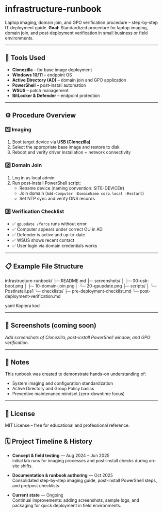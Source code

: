 # infrastructure-runbook
Laptop imaging, domain join, and GPO verification procedure – step-by-step IT deployment guide.
**Goal:** Standardized procedure for laptop imaging, domain join, and post-deployment verification in small business or field environments.

---

## 🧩 Tools Used
- **Clonezilla** – for base image deployment  
- **Windows 10/11** – endpoint OS  
- **Active Directory (AD)** – domain join and GPO application  
- **PowerShell** – post-install automation  
- **WSUS** – patch management  
- **BitLocker & Defender** – endpoint protection  

---

## ⚙️ Procedure Overview

### 1️⃣ Imaging
1. Boot target device via **USB (Clonezilla)**  
2. Select the appropriate base image and restore to disk  
3. Reboot and verify driver installation + network connectivity  

### 2️⃣ Domain Join
1. Log in as local admin  
2. Run post-install PowerShell script:  
   - Rename device (naming convention: SITE-DEVICE#)  
   - Join domain (`Add-Computer -DomainName corp.local -Restart`)  
   - Set NTP sync and verify DNS records  

### 3️⃣ Verification Checklist
- ✅ `gpupdate /force` runs without error  
- ✅ Computer appears under correct OU in AD  
- ✅ Defender is active and up-to-date  
- ✅ WSUS shows recent contact  
- ✅ User login via domain credentials works  

---

## 📋 Example File Structure
infrastructure-runbook/
├─ README.md
├─ screenshots/
│ ├─ 00-usb-boot.png
│ ├─ 10-domain-join.png
│ └─ 20-gpupdate.png
├─ scripts/
│ └─ PostInstall.ps1
└─ checklists/
├─ pre-deployment-checklist.md
└─ post-deployment-verification.md

yaml
Kopiera kod

---

## 📸 Screenshots (coming soon)
_Add screenshots of Clonezilla, post-install PowerShell window, and GPO verification._

---

## 🧠 Notes
This runbook was created to demonstrate hands-on understanding of:
- System imaging and configuration standardization  
- Active Directory and Group Policy basics  
- Preventive maintenance mindset (zero-downtime focus)  

---

## 🪪 License
MIT License – free for educational and professional reference.

## 🗓️ Project Timeline & History

- **Concept & field testing** — Aug 2024 – Jun 2025  
  Initial lab runs for imaging processes and post-install checks during on-site shifts.

- **Documentation & runbook authoring** — Oct 2025  
  Consolidated step-by-step imaging guide, post-install PowerShell steps, and pre/post checklists.

- **Current state** — Ongoing  
  Continual improvements: adding screenshots, sample logs, and packaging for quick deployment in field environments.

